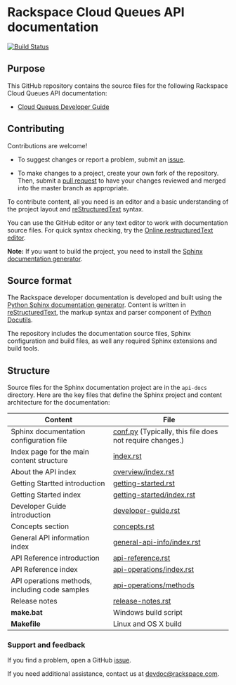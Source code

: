 # Rackspace Cloud Queues API documentation

[![Build Status](https://travis-ci.org/rackerlabs/docs-cloud-queues.svg?branch=master)](https://travis-ci.org/rackerlabs/docs-cloud-queues)


## Purpose

This GitHub repository contains the source files for the following Rackspace Cloud Queues API documentation:

* [Cloud Queues Developer Guide](https://developer.rackspace.com/docs/cloud-queues/v1/developer-guide/)

## Contributing

Contributions are welcome! 

* To suggest changes or report a problem, submit an [issue](https://github.com/rackerlabs/docs-cloud-queues/issues). 

* To make changes to a project, create your own fork of the repository. Then, submit a [pull 
request](https://github.com/rackerlabs/docs-cloud-queues/compare?expand=1) to have your changes reviewed 
and merged into the master branch as appropriate.

To contribute content, all you need is an editor and a 
basic understanding of the project layout and [reStructuredText](http://sphinx-doc.org/rest.html) syntax.

You can use the GitHub editor or any text editor to work with documentation source files. For quick syntax checking, try the 
[Online restructuredText editor](http://rst.ninjs.org/). 

**Note:** If you want to build the project, you need to install the [Sphinx documentation generator](http://www.sphinx-doc.org/en/stable/install.html). 

## Source format

The Rackspace developer documentation is developed and built using the [Python Sphinx documentation generator](http://sphinx-doc.org/). Content is 
written in [reStructuredText](http://sphinx-doc.org/rest.html), the markup syntax and parser component of 
[Python Docutils](http://docutils.sourceforge.net/index.html).

The repository includes the documentation source files, 
Sphinx configuration and build files, as well any required Sphinx 
extensions and build tools. 

## Structure

Source files for the Sphinx documentation project are in the ``api-docs`` directory. Here are the key files that define 
the Sphinx project and content architecture for the documentation: 

Content | File
--- | ---
|Sphinx documentation configuration file| [conf.py](https://github.com/rackerlabs/docs-cloud-queues/blob/master/api-docs/conf.py) (Typically, this file does not require changes.)
|Index page for the main content structure| [index.rst](https://github.com/rackerlabs/docs-cloud-queues/blob/master/api-docs/index.rst)
|About the API index| [overview/index.rst](https://github.com/rackerlabs/docs-cloud-queues/blob/master/api-docs/overview/index.rst)
|Getting Startted introduction| [getting-started.rst](https://github.com/rackerlabs/docs-cloud-queues/blob/master/api-docs/getting-started.rst)
|Getting Started index|[getting-started/index.rst](https://github.com/rackerlabs/docs-cloud-queues/blob/master/api-docs/getting-started/index.rst)
|Developer Guide introduction|[developer-guide.rst](https://github.com/rackerlabs/docs-cloud-queues/blob/master/api-docs/developer-guide.rst)
|Concepts section| [concepts.rst](https://github.com/rackerlabs/docs-cloud-queues/blob/master/api-docs/concepts.rst)
|General API information index|[general-api-info/index.rst](https://github.com/rackerlabs/docs-cloud-queues/blob/master/api-docs/general-api-info/index.rst)
|API Reference introduction|[api-reference.rst](https://github.com/rackerlabs/docs-cloud-queues/blob/master/api-docs/api-reference.rst)
|API Reference index|[api-operations/index.rst](https://github.com/rackerlabs/docs-cloud-queues/blob/master/api-docs/api-operations/index.rst)
|API operations methods, including code samples|[api-operations/methods](https://github.com/rackerlabs/docs-cloud-queues/tree/master/api-docs/api-operations/methods) 
|Release notes|[release-notes.rst](https://github.com/rackerlabs/docs-cloud-queues/blob/master/api-docs/release-notes.rst)
|**make.bat**|Windows build script
|**Makefile**| Linux and OS X build

### Support and feedback

If you find a problem, open a GitHub [issue](https://github.com/rackerlabs/docs-cloud-queues/issues).

If you need additional assistance, contact us at [devdoc@rackspace.com](mailto:devdoc@rackspace.com).
